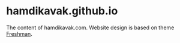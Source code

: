 hamdikavak.github.io
==========

The content of hamdikavak.com. Website design is based on theme [Freshman](http://github.com/yulijia/freshman). 